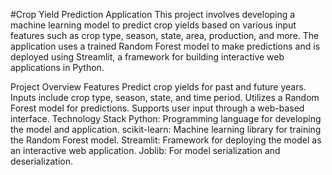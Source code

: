#Crop Yield Prediction Application
This project involves developing a machine learning model to predict crop yields based on various input features such as crop type, season, state, area, production, and more. The application uses a trained Random Forest model to make predictions and is deployed using Streamlit, a framework for building interactive web applications in Python.

Project Overview
Features
Predict crop yields for past and future years.
Inputs include crop type, season, state, and time period.
Utilizes a Random Forest model for predictions.
Supports user input through a web-based interface.
Technology Stack
Python: Programming language for developing the model and application.
scikit-learn: Machine learning library for training the Random Forest model.
Streamlit: Framework for deploying the model as an interactive web application.
Joblib: For model serialization and deserialization.
